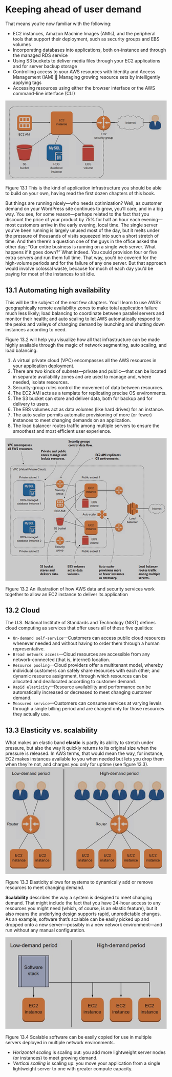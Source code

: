 # Keeping ahead of user demand

That means you’re now familiar
with the following:
- EC2 instances, Amazon Machine Images (AMIs), and the
peripheral tools that support their deployment, such as security
groups and EBS volumes
- Incorporating databases into applications, both on-instance and
through the managed RDS service
- Using S3 buckets to deliver media files through your EC2 applications and for server backup storage
- Controlling access to your AWS resources with Identity and
Access Management (IAM)  Managing growing resource sets by intelligently applying tags
- Accessing resources using either the browser interface or the
AWS command-line interface (CLI)

![](imgs/wordpress_infrastructure.jpg)

Figure 13.1 This is the kind of application infrastructure you should be able to build 
on your own, having read the first dozen chapters of this book.

But things are running nicely—who needs optimization? Well, as customer demand on your WordPress site continues to grow, you’ll care,
and in a big way. You see, for some reason—perhaps related to the fact
that you discount the price of your product by 75% for half an hour
each evening—most customers arrive in the early evening, local time.
The single server you’ve been running is largely unused most of the
day, but it melts under the pressure of thousands of visits squeezed into
such a short stretch of time.
 And then there’s a question one of the guys in the office asked the
other day: “Our entire business is running on a single web server. What
happens if it goes down?” What indeed.
 You could provision four or five extra servers and run them full time.
That way, you’d be covered for the high-volume periods and for the failure of any one server. But that approach would involve colossal waste,
because for much of each day you’d be paying for most of the instances
to sit idle.

## 13.1 Automating high availability
This will be the subject of the next few chapters. You’ll learn
to use AWS’s geographically remote availability zones to make total
application failure much less likely; load balancing to coordinate
between parallel servers and monitor their health; and auto scaling to
let AWS automatically respond to the peaks and valleys of changing
demand by launching and shutting down instances according to need.

Figure 13.2 will help you visualize how all that infrastructure can be
made highly available through the magic of network segmenting, auto
scaling, and load balancing.
1. A virtual private cloud (VPC) encompasses all the AWS resources
in your application deployment.
2. There are two kinds of subnets—private and public—that can be
located in separate availability zones and are used to manage and,
where needed, isolate resources.
3. Security-group rules control the movement of data between
resources.
4. The EC2 AMI acts as a template for replicating precise OS environments.
5. The S3 bucket can store and deliver data, both for backup and for
delivery to users.
6. The EBS volumes act as data volumes (like hard drives) for an
instance.
7. The auto scaler permits automatic provisioning of more (or
fewer) instances to meet changing demands on an application.
8. The load balancer routes traffic among multiple servers to ensure
the smoothest and most efficient user experience.

![](imgs/aws_scale.jpg)

Figure 13.2 An illustration of how AWS data and security services work together to allow an EC2 
instance to deliver its application

## 13.2 Cloud 
The U.S. National Institute of Standards and Technology (NIST) defines
cloud computing as services that offer users all of these five qualities:
- `On-demand self-service`—Customers can access public cloud
resources whenever needed and without having to order them
through a human representative.
- `Broad network access`—Cloud resources are accessible from any
network-connected (that is, internet) location.
- `Resource pooling`—Cloud providers offer a multitenant model,
whereby individual customers can safely share resources with each
other; and dynamic resource assignment, through which
resources can be allocated and deallocated according to customer
demand.
- `Rapid elasticity`—Resource availability and performance can be
automatically increased or decreased to meet changing customer
demand.
- `Measured service`—Customers can consume services at varying levels
through a single billing period and are charged only for those
resources they actually use.

## 13.3 Elasticity vs. scalability
What makes an elastic band **elastic** is partly its ability to stretch under
pressure, but also the way it quickly returns to its original size when the
pressure is released. In AWS terms, that would mean the way, for
instance, EC2 makes instances available to you when needed but lets
you drop them when they’re not, and charges you only for uptime (see
figure 13.3).
![](imgs/elasticity.jpg)

Figure 13.3 Elasticity allows for systems to dynamically add or remove 
resources to meet changing demand.

**Scalability** describes the way a system is designed to meet changing
demand. That might include the fact that you have 24-hour access to
any resources you might need (which, of course, is an elastic feature),
but it also means the underlying design supports rapid, unpredictable
changes. As an example, software that’s scalable can be easily picked up
and dropped onto a new server—possibly in a new network environment—and run without any manual configuration.

![](imgs/scalable.jpg)

Figure 13.4 Scalable software can be easily copied for use in 
multiple servers deployed in multiple network environments.

- *Horizontal scaling* is scaling out: you add more lightweight server
nodes (or instances) to meet growing demand.
- *Vertical scaling* is scaling up: you move your application from a single lightweight server to one with greater compute capacity.